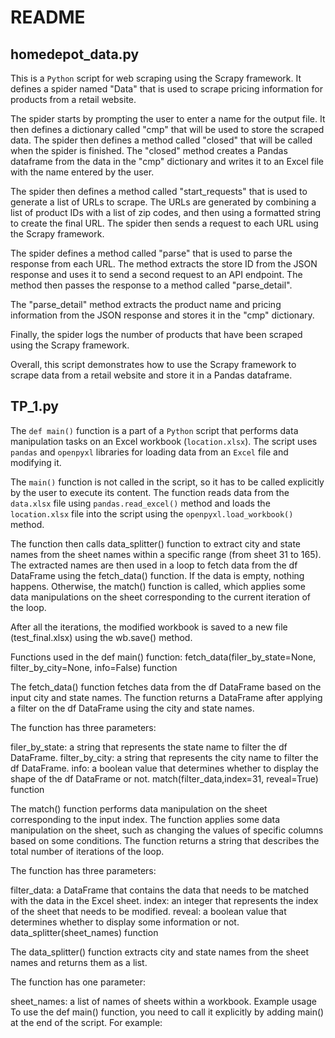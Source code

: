# README

## homedepot_data.py

This is a `Python` script for web scraping using the Scrapy framework. It defines a spider named "Data" that is used to scrape pricing information for products from a retail website.

The spider starts by prompting the user to enter a name for the output file. It then defines a dictionary called "cmp" that will be used to store the scraped data. The spider then defines a method called "closed" that will be called when the spider is finished. The "closed" method creates a Pandas dataframe from the data in the "cmp" dictionary and writes it to an Excel file with the name entered by the user.

The spider then defines a method called "start_requests" that is used to generate a list of URLs to scrape. The URLs are generated by combining a list of product IDs with a list of zip codes, and then using a formatted string to create the final URL. The spider then sends a request to each URL using the Scrapy framework.

The spider defines a method called "parse" that is used to parse the response from each URL. The method extracts the store ID from the JSON response and uses it to send a second request to an API endpoint. The method then passes the response to a method called "parse_detail".

The "parse_detail" method extracts the product name and pricing information from the JSON response and stores it in the "cmp" dictionary.

Finally, the spider logs the number of products that have been scraped using the Scrapy framework.

Overall, this script demonstrates how to use the Scrapy framework to scrape data from a retail website and store it in a Pandas dataframe.


## TP_1.py 

The `def main()` function is a part of a `Python` script that performs data manipulation tasks on an Excel workbook (`location.xlsx`). The script uses `pandas` and `openpyxl` libraries for loading data from an `Excel` file and modifying it.

The `main()` function is not called in the script, so it has to be called explicitly by the user to execute its content. The function reads data from the `data.xlsx` file using `pandas.read_excel()` method and loads the `location.xlsx` file into the script using the `openpyxl.load_workbook()` method.

The function then calls data_splitter() function to extract city and state names from the sheet names within a specific range (from sheet 31 to 165). The extracted names are then used in a loop to fetch data from the df DataFrame using the fetch_data() function. If the data is empty, nothing happens. Otherwise, the match() function is called, which applies some data manipulations on the sheet corresponding to the current iteration of the loop.

After all the iterations, the modified workbook is saved to a new file (test_final.xlsx) using the wb.save() method.

Functions used in the def main() function:
fetch_data(filer_by_state=None, filter_by_city=None, info=False) function

The fetch_data() function fetches data from the df DataFrame based on the input city and state names. The function returns a DataFrame after applying a filter on the df DataFrame using the city and state names.

The function has three parameters:

filer_by_state: a string that represents the state name to filter the df DataFrame.
filter_by_city: a string that represents the city name to filter the df DataFrame.
info: a boolean value that determines whether to display the shape of the df DataFrame or not.
match(filter_data,index=31, reveal=True) function

The match() function performs data manipulation on the sheet corresponding to the input index. The function applies some data manipulation on the sheet, such as changing the values of specific columns based on some conditions. The function returns a string that describes the total number of iterations of the loop.

The function has three parameters:

filter_data: a DataFrame that contains the data that needs to be matched with the data in the Excel sheet.
index: an integer that represents the index of the sheet that needs to be modified.
reveal: a boolean value that determines whether to display some information or not.
data_splitter(sheet_names) function

The data_splitter() function extracts city and state names from the sheet names and returns them as a list.

The function has one parameter:

sheet_names: a list of names of sheets within a workbook.
Example usage
To use the def main() function, you need to call it explicitly by adding main() at the end of the script. For example:
